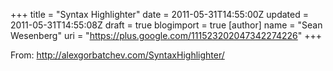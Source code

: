 +++
title = "Syntax Highlighter"
date = 2011-05-31T14:55:00Z
updated = 2011-05-31T14:55:08Z
draft = true
blogimport = true 
[author]
	name = "Sean Wesenberg"
	uri = "https://plus.google.com/111523202047342274226"
+++

From:&nbsp;<a href="http://alexgorbatchev.com/SyntaxHighlighter/">http://alexgorbatchev.com/SyntaxHighlighter/</a>

